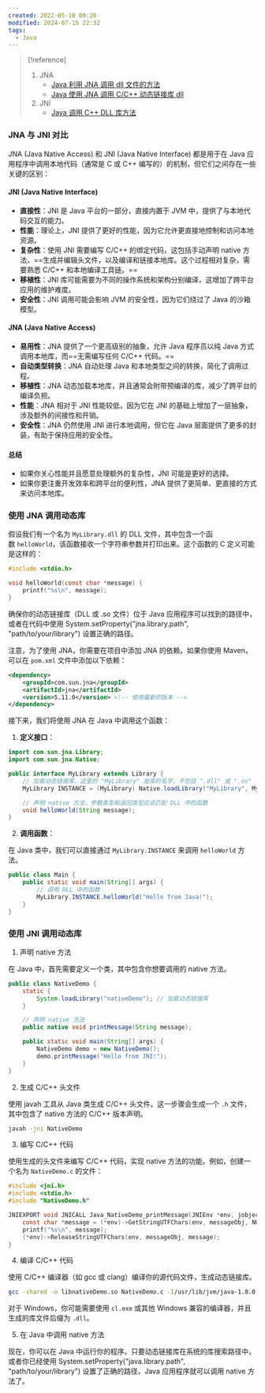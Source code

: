 ```yaml
---
created: 2022-05-10 09:20
modified: 2024-07-15 22:32
tags:
  - Java
---
```


> [!reference]
> 1. JNA
>    - [Java 利用 JNA 调用 dll 文件的方法](https://blog.csdn.net/juligang320/article/details/122450365)
>    - [Java 使用 JNA 调用 C/C++ 动态链接库 dll](https://www.bilibili.com/video/av60824694)
> 2. JNI
>    - [Java 调用 C++ DLL 库方法](https://juejin.cn/post/6844903656559476743)

### JNA 与 JNI 对比

JNA (Java Native Access) 和 JNI (Java Native Interface) 都是用于在 Java 应用程序中调用本地代码（通常是 C 或 C++ 编写的）的机制，但它们之间存在一些关键的区别：

#### JNI (Java Native Interface)

- **直接性**：JNI 是 Java 平台的一部分，直接内置于 JVM 中，提供了与本地代码交互的能力。
- **性能**：理论上，JNI 提供了更好的性能，因为它允许更直接地控制和访问本地资源。
- **复杂性**：使用 JNI 需要编写 C/C++ 的绑定代码，这包括手动声明 native 方法，==生成并编辑头文件，以及编译和链接本地库。这个过程相对复杂，需要熟悉 C/C++ 和本地编译工具链。==
- **移植性**：JNI 库可能需要为不同的操作系统和架构分别编译，这增加了跨平台应用的维护难度。
- **安全性**：JNI 调用可能会影响 JVM 的安全性，因为它们绕过了 Java 的沙箱模型。

#### JNA (Java Native Access)

- **易用性**：JNA 提供了一个更高级别的抽象，允许 Java 程序员以纯 Java 方式调用本地库，而==无需编写任何 C/C++ 代码。==
- **自动类型转换**：JNA 自动处理 Java 和本地类型之间的转换，简化了调用过程。
- **移植性**：JNA 动态加载本地库，并且通常会附带预编译的库，减少了跨平台的编译负担。
- **性能**：JNA 相对于 JNI 性能较低，因为它在 JNI 的基础上增加了一层抽象，涉及额外的间接性和开销。
- **安全性**：JNA 仍然使用 JNI 进行本地调用，但它在 Java 层面提供了更多的封装，有助于保持应用的安全性。

#### 总结

- 如果你关心性能并且愿意处理额外的复杂性，JNI 可能是更好的选择。
- 如果你更注重开发效率和跨平台的便利性，JNA 提供了更简单、更直接的方式来访问本地库。

### 使用 JNA 调用动态库

假设我们有一个名为 `MyLibrary.dll` 的 DLL 文件，其中包含一个函数 `helloWorld`，该函数接收一个字符串参数并打印出来。这个函数的 C 定义可能是这样的：

```c
#include <stdio.h>

void helloWorld(const char *message) {
    printf("%s\n", message);
}
```

确保你的动态链接库（DLL 或 .so 文件）位于 Java 应用程序可以找到的路径中，或者在代码中使用 System.setProperty("jna.library.path", "path/to/your/library") 设置正确的路径。

注意，为了使用 JNA，你需要在项目中添加 JNA 的依赖。如果你使用 Maven，可以在 `pom.xml` 文件中添加以下依赖：

```xml
<dependency>
    <groupId>com.sun.jna</groupId>
    <artifactId>jna</artifactId>
    <version>5.11.0</version> <!-- 使用最新的版本 -->
</dependency>
```

接下来，我们将使用 JNA 在 Java 中调用这个函数：

1. **定义接口**：

```java
import com.sun.jna.Library;
import com.sun.jna.Native;

public interface MyLibrary extends Library {
    // 加载动态链接库，这里的 "MyLibrary" 是库的名字，不包括 ".dll" 或 ".so"
    MyLibrary INSTANCE = (MyLibrary) Native.loadLibrary("MyLibrary", MyLibrary.class);

    // 声明 native 方法，参数类型和返回类型应该匹配 DLL 中的函数
    void helloWorld(String message);
}
```

2. **调用函数**：

在 Java 类中，我们可以直接通过 `MyLibrary.INSTANCE` 来调用 `helloWorld` 方法。

```java
public class Main {
    public static void main(String[] args) {
        // 调用 DLL 中的函数
        MyLibrary.INSTANCE.helloWorld("Hello from Java!");
    }
}
```

### 使用 JNI 调用动态库

1. 声明 native 方法

在 Java 中，首先需要定义一个类，其中包含你想要调用的 native 方法。

```java
public class NativeDemo {
    static {
        System.loadLibrary("nativeDemo"); // 加载动态链接库
    }

    // 声明 native 方法
    public native void printMessage(String message);

    public static void main(String[] args) {
        NativeDemo demo = new NativeDemo();
        demo.printMessage("Hello from JNI!");
    }
}
```

2. 生成 C/C++ 头文件

使用 javah 工具从 Java 类生成 C/C++ 头文件。这一步骤会生成一个 `.h` 文件，其中包含了 native 方法的 C/C++ 版本声明。

```bash
javah -jni NativeDemo
```

3. 编写 C/C++ 代码

使用生成的头文件来编写 C/C++ 代码，实现 native 方法的功能。例如，创建一个名为 `NativeDemo.c` 的文件：

```c
#include <jni.h>
#include <stdio.h>
#include "NativeDemo.h"

JNIEXPORT void JNICALL Java_NativeDemo_printMessage(JNIEnv *env, jobject obj, jstring messageObj) {
    const char *message = (*env)->GetStringUTFChars(env, messageObj, NULL);
    printf("%s\n", message);
    (*env)->ReleaseStringUTFChars(env, messageObj, message);
}
```

4. 编译 C/C++ 代码

使用 C/C++ 编译器（如 gcc 或 clang）编译你的源代码文件，生成动态链接库。

```bash
gcc -shared -o libnativeDemo.so NativeDemo.c -I/usr/lib/jvm/java-1.8.0-openjdk/include -I/usr/lib/jvm/java-1.8.0-openjdk/include/linux
```

对于 Windows，你可能需要使用 `cl.exe` 或其他 Windows 兼容的编译器，并且生成的库文件后缀为 `.dll`。

5. 在 Java 中调用 native 方法

现在，你可以在 Java 中运行你的程序。只要动态链接库在系统的库搜索路径中，或者你已经使用 System.setProperty("java.library.path", "path/to/your/library") 设置了正确的路径，Java 应用程序就可以调用 native 方法了。
